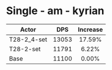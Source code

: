 # Single - am - kyrian
| Actor | DPS | Increase |
|---|:---:|:---:|
|T28-2_4-set|13053|17.59%|
|T28-2-set|11791|6.22%|
|Base|11100|0.00%|
